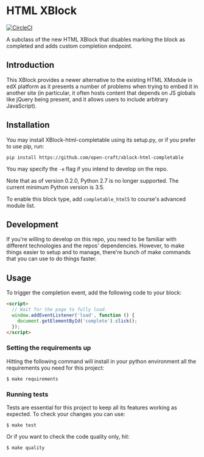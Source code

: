 # HTML XBlock

[![CircleCI](https://circleci.com/gh/open-craft/xblock-html-completable.svg?style=svg)](https://circleci.com/gh/open-craft/xblock-html-completable)


A subclass of the new HTML XBlock that disables marking the block as completed and adds custom completion endpoint. 

## Introduction
This XBlock provides a newer alternative to the existing HTML XModule in edX platform as it presents a number of 
problems when trying to embed it in another site (in particular, it often hosts content that depends on JS globals like 
jQuery being present, and it allows users to include arbitrary JavaScript).

## Installation
You may install XBlock-html-completable using its setup.py, or if you prefer to use pip, run:

```shell
pip install https://github.com/open-craft/xblock-html-completable
```
You may specify the `-e` flag if you intend to develop on the repo.

Note that as of version 0.2.0, Python 2.7 is no longer supported. The current minimum Python version is 3.5.

To enable this block type, add `completable_html5` to course's advanced module list.

## Development
If you're willing to develop on this repo, you need to be familiar with different technologies and the repos' 
dependencies. However, to make things easier to setup and to manage, there're bunch of make commands that you can use
 to do things faster.

## Usage
To trigger the completion event, add the following code to your block:
```html
<script>
  // Wait for the page to fully load.
  window.addEventListener('load', function () {
    document.getElementById('complete').click();
  });
</script>
```
 
### Setting the requirements up
Hitting the following command will install in your python environment all the requirements you need for this project:

```shell
$ make requirements
```

### Running tests
Tests are essential for this project to keep all its features working as expected. To check your changes you can use:

```shell
$ make test
```
Or if you want to check the code quality only, hit:
```shell
$ make quality
```
